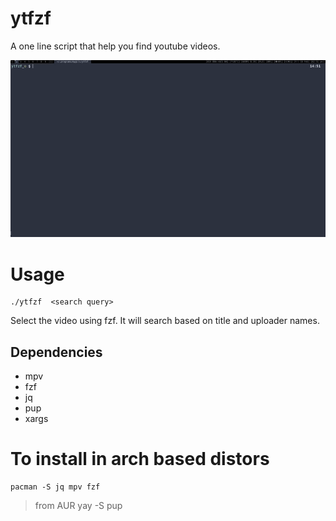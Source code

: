 # ytfzf
A one line script that help you find youtube videos.

![Gif](ytfzf.gif)

# Usage
```
./ytfzf  <search query>
```
Select the video using fzf. 
It will search based on title and uploader names.

## Dependencies
* mpv
* fzf 
* jq
* pup
* xargs

# To install in arch based distors

	pacman -S jq mpv fzf 
> from AUR
	yay -S pup
